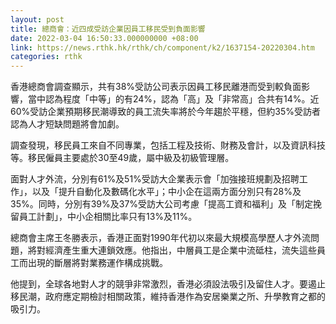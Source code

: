 ```yaml
---
layout: post
title: 總商會：近四成受訪企業因員工移民受到負面影響
date: 2022-03-04 16:50:33.000000000 +08:00
link: https://news.rthk.hk/rthk/ch/component/k2/1637154-20220304.htm
categories: rthk
---
```


香港總商會調查顯示，共有38%受訪公司表示因員工移民離港而受到較負面影響，當中認為程度「中等」的有24%，認為「高」及「非常高」合共有14%。近60%受訪企業預期移民潮導致的員工流失率將於今年趨於平穩，但約35%受訪者認為人才短缺問題將會加劇。

調查發現，移民員工來自不同專業，包括工程及技術、財務及會計，以及資訊科技等。移民僱員主要處於30至49歲，屬中級及初級管理層。

面對人才外流，分別有61%及51%受訪大企業表示會「加強接班規劃及招聘工作」，以及「提升自動化及數碼化水平」；中小企在這兩方面分別只有28%及35%。同時，分別有39%及37%受訪大公司考慮「提高工資和福利」及「制定挽留員工計劃」，中小企相關比率只有13%及11%。

總商會主席王冬勝表示，香港正面對1990年代初以來最大規模高學歷人才外流問題，將對經濟產生重大連鎖效應。他指出，中層員工是企業中流砥柱，流失這些員工而出現的斷層將對業務運作構成挑戰。

他提到，全球各地對人才的競爭非常激烈，香港必須設法吸引及留住人才。要遏止移民潮，政府應定期檢討相關政策，維持香港作為安居樂業之所、升學教育之都的吸引力。
